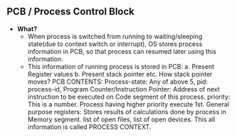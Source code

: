 ## PCB / Process Control Block
- **What?**
  - When process is switched from running to waiting/sleeping state(due to context switch or interrupt), OS stores process information in PCB, so that process can resumed later using this information. 
  - This information of running process is stored in PCB:  a. Present Register values  b. Present stack pointer etc. How stack pointer moves?
    PCB CONTENTS:    Process-state: Any of above 5,     pid: process-id,     Program Counter/Instruction Pointer: Address of next instruction to be executed on Code segment of this process.     priority: This is a number. Process having higher priority execute 1st.     General purpose registers: Stores results of calculations done by process in Memory segment.    list of open files, list of open devices. This all information is called PROCESS CONTEXT.
